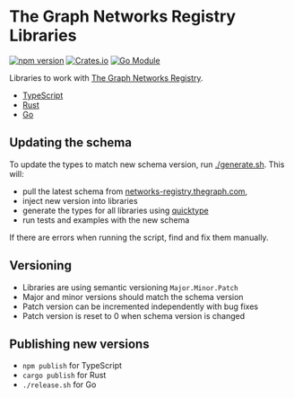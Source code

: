 # The Graph Networks Registry Libraries

[![npm version](https://badge.fury.io/js/%40pinax%2Fgraph-networks-registry.svg)](https://www.npmjs.com/package/@pinax/graph-networks-registry) [![Crates.io](https://img.shields.io/crates/v/graph-networks-registry.svg?label=crates.io%20crate)](https://crates.io/crates/graph-networks-registry) [![Go Module](https://img.shields.io/github/v/tag/pinax-network/graph-networks-libs?filter=packages/golang/*&label=go%20module&sort=semver)](https://pkg.go.dev/github.com/pinax-network/graph-networks-libs/packages/golang/lib)

Libraries to work with [The Graph Networks Registry](https://github.com/graphprotocol/networks-registry).

- [TypeScript](./packages/typescript)
- [Rust](./packages/rust)
- [Go](./packages/golang)


## Updating the schema

To update the types to match new schema version, run [./generate.sh](./generate.sh).
This will:
- pull the latest schema from [networks-registry.thegraph.com](https://networks-registry.thegraph.com),
- inject new version into libraries
- generate the types for all libraries using [quicktype](https://quicktype.io)
- run tests and examples with the new schema

If there are errors when running the script, find and fix them manually.

## Versioning

- Libraries are using semantic versioning `Major.Minor.Patch`
- Major and minor versions should match the schema version
- Patch version can be incremented independently with bug fixes
- Patch version is reset to 0 when schema version is changed


## Publishing new versions

- `npm publish` for TypeScript
- `cargo publish` for Rust
- `./release.sh` for Go
